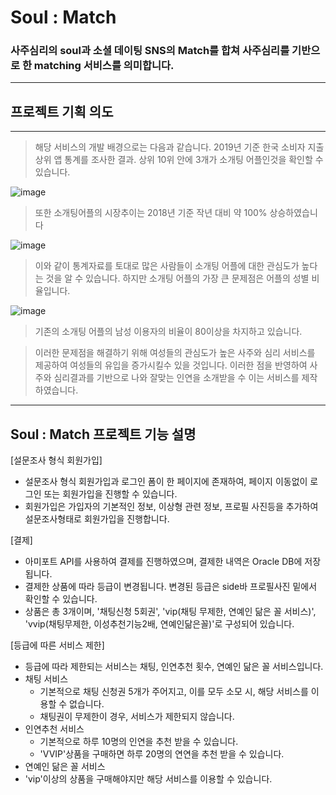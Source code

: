 # Soul : Match
### 사주심리의 soul과 소셜 데이팅 SNS의 Match를 합쳐 사주심리를 기반으로 한 matching 서비스를 의미합니다.
----------------------------------
## 프로젝트 기획 의도
-------------------

>해당 서비스의 개발 배경으로는 다음과 같습니다. 
>2019년 기준 한국 소비자 지출 상위 앱 통계를 조사한 결과. 상위 10위 안에 3개가 소개팅 어플인것을 확인할 수 있습니다.

![image](https://user-images.githubusercontent.com/45928290/95008010-df64af00-0650-11eb-9f77-d52716132377.png)

>또한 소개팅어플의 시장추이는 2018년 기준 작년 대비 약 100% 상승하였습니다

![image](https://user-images.githubusercontent.com/45928290/95007997-b9d7a580-0650-11eb-9d79-322d67cfed87.png)


>이와 같이 통계자료를 토대로 많은 사람들이 소개팅 어플에 대한 관심도가 높다는 것을 알 수 있습니다.
하지만 소개팅 어플의 가장 큰 문제점은 어플의 성별 비율입니다.

![image](https://user-images.githubusercontent.com/45928290/95008051-3074a300-0651-11eb-92b6-1308101246e3.png)

>기존의 소개팅 어플의 남성 이용자의 비율이 80이상을 차지하고 있습니다.

>이러한 문제점을 해결하기 위해 여성들의 관심도가 높은 사주와 심리 서비스를 제공하여 여성들의 유입을 증가시킬수 있을 것입니다.
이러한 점을 반영하여 사주와 심리결과를 기반으로 나와 잘맞는 인연을 소개받을 수 이는 서비스를 제작하였습니다.


---------------------
## Soul : Match 프로젝트 기능 설명
[설문조사 형식 회원가입]
+ 설문조사 형식 회원가입과 로그인 폼이 한 페이지에 존재하여, 페이지 이동없이 로그인 또는 회원가입을 진행할 수 있습니다.
+ 회원가입은 가입자의 기본적인 정보, 이상형 관련 정보, 프로필 사진등을 추가하여 설문조사형태로 회원가입을 진행합니다.


[결제]
+ 아미포트 API를 사용하여 결제를 진행하였으며, 결제한 내역은 Oracle DB에 저장됩니다.
+ 결제한 상품에 따라 등급이 변경됩니다. 변경된 등급은 side바 프로필사진 밑에서 확인할 수 있습니다.
+ 상품은 총 3개이며, '채팅신청 5회권', 'vip(채팅 무제한, 연예인 닮은 꼴 서비스)', 'vvip(채팅무제한, 이성추천기능2배, 연예인닮은꼴)'로 구성되어 있습니다.


[등급에 따른 서비스 제한]
+ 등급에 따라 제한되는 서비스는 채팅, 인연추천 횟수, 연예인 닮은 꼴 서비스입니다.
+ 채팅 서비스
  + 기본적으로 채팅 신청권 5개가 주어지고, 이를 모두 소모 시, 해당 서비스를 이용할 수 없습니다.
  + 채팅권이 무제한이 경우, 서비스가 제한되지 않습니다.
+ 인연추천 서비스
  + 기본적으로 하루 10명의 인연을 추천 받을 수 있습니다.
  + 'VVIP'상품을 구매하면 하루 20명의 연연을 추천 받을 수 있습니다.
 + 연예인 닮은 꼴 서비스
  + 'vip'이상의 상품을 구매해야지만 해당 서비스를 이용할 수 있습니다.
  
  







